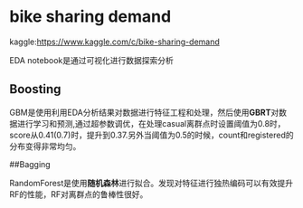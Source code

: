 # bike sharing demand

kaggle:https://www.kaggle.com/c/bike-sharing-demand

EDA notebook是通过可视化进行数据探索分析

## Boosting

GBM是使用利用EDA分析结果对数据进行特征工程和处理，然后使用**GBRT**对数据进行学习和预测,通过超参数调优，在处理casual离群点时设置阈值为0.8时，score从0.41(0.7)时，提升到0.37.另外当阈值为0.5的时候，count和registered的分布变得非常均匀。

##Bagging

RandomForest是使用**随机森林**进行拟合。发现对特征进行独热编码可以有效提升RF的性能，RF对离群点的鲁棒性很好。